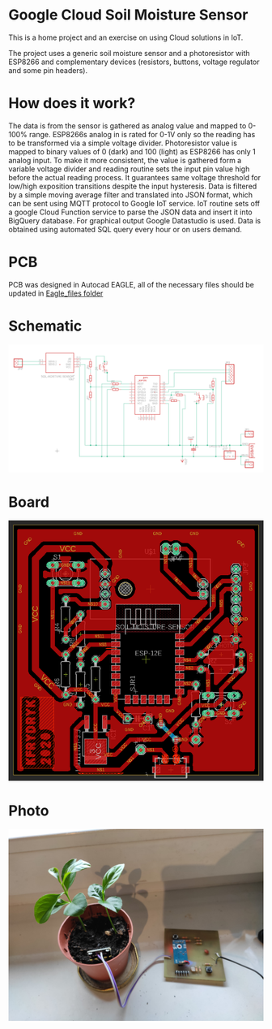 # Google Cloud Soil Moisture Sensor

This is a home project and an exercise on using Cloud solutions in IoT. 

The project uses a generic soil moisture sensor and a photoresistor with ESP8266 and complementary devices (resistors, buttons, voltage regulator and some pin headers).

# How does it work?

The data is from the sensor is gathered as analog value and mapped to 0-100% range. ESP8266s analog in is rated for 0-1V only so the reading has to be transformed via a simple voltage divider.
Photoresistor value is mapped to binary values of 0 (dark) and 100 (light) as ESP8266 has only 1 analog input. To make it more consistent, the value is gathered form a variable voltage divider and reading routine sets the input pin value high before the actual reading process. It guarantees same voltage threshold for low/high exposition transitions despite the input hysteresis.
Data is filtered by a simple moving average filter and translated into JSON format, which can be sent using MQTT protocol to Google IoT service.
IoT routine sets off a google Cloud Function service to parse the JSON data and insert it into BigQuery database.
For graphical output Google Datastudio is used. Data is obtained using automated SQL query every hour or on users demand.

# PCB
PCB was designed in Autocad EAGLE, all of the necessary files should be updated in [Eagle_files folder](https://github.com/KFrydryk/GCloud-Soil-Moisture-Sensor/tree/master/Eagle_files)

# Schematic

![schematic](https://github.com/KFrydryk/GCloud-Soil-Moisture-Sensor/blob/master/Eagle_files/schematic.png "Schematic")

# Board

![Board](https://github.com/KFrydryk/GCloud-Soil-Moisture-Sensor/blob/master/Eagle_files/board.png "Board")

# Photo

![Pic](picture.jpg?raw=true "Photo")
